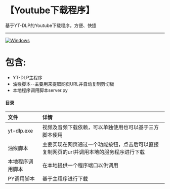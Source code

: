 # 【Youtube下载程序】
基于YT-DLP的Youtube下载程序，方便、快捷 <br>
***
<!-- MANPAGE: BEGIN EXCLUDED SECTION -->
[![Windows](https://img.shields.io/badge/-Windows_x64-blue.svg?style=for-the-badge&logo=windows)](https://github.com/yt-dlp/yt-dlp/releases/latest/download/yt-dlp.exe)
<!-- MANPAGE: END EXCLUDED SECTION -->
# 包含:<br>
* YT-DLP主程序<br>
* 油猴脚本--主要用来提取网页URL并自动复制剪切板<br>
* 本地程序调用脚本server.py<br>
#### 目录

文件|详情
:---|:---
yt-dlp.exe|视频及音频下载依赖，可以单独使用也可以基于三方脚本使用
油猴脚本|主要实现在网页通过一个功能按钮，点击后可以直接复制网页的url并调用本地的服务程序进行下载
本地程序调用脚本|在本地提供一个程序端口以供调用
PY调用脚本|基于主程序进行下载

